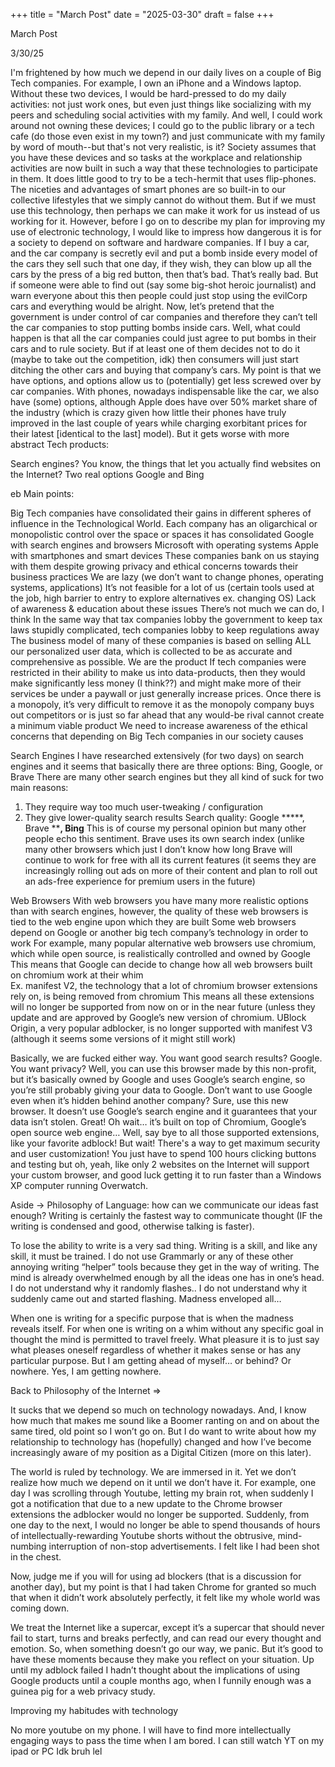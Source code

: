 +++ title = "March Post" date = "2025-03-30" draft = false +++

March Post

3/30/25

I'm frightened by how much we depend in our daily lives on a couple of Big Tech companies. For example, I own an iPhone and a Windows laptop. Without these two devices, I would be hard-pressed to do my daily activities: not just work ones, but even just things like socializing with my peers and scheduling social activities with my family. And well, I could work around not owning these devices; I could go to the public library or a tech cafe (do those even exist in my town?) and just communicate with my family by word of mouth--but that's not very realistic, is it? Society assumes that you have these devices and so tasks at the workplace and relationship activities are now built in such a way that these technologies to participate in them. It does little good to try to be a tech-hermit that uses flip-phones. The niceties and advantages of smart phones are so built-in to our collective lifestyles that we simply cannot do without them. But if we must use this technology, then perhaps we can make it work for us instead of us working for it. However, before I go on to describe my plan for improving my use of electronic technology, I would like to impress how dangerous it is for a society to depend on software and hardware companies. If I buy a car, and the car company is secretly evil and put a bomb inside every model of the cars they sell such that one day, if they wish, they can blow up all the cars by the press of a big red button, then that’s bad. That’s really bad. But if someone were able to find out (say some big-shot heroic journalist) and warn everyone about this then people could just stop using the evilCorp cars and everything would be alright. Now, let’s pretend that the government is under control of car companies and therefore they can’t tell the car companies to stop putting bombs inside cars. Well, what could happen is that all the car companies could just agree to put bombs in their cars and to rule society. But if at least one of them decides not to do it (maybe to take out the competition, idk) then consumers will just start ditching the other cars and buying that company’s cars. My point is that we have options, and options allow us to (potentially) get less screwed over by car companies. With phones, nowadays indispensable like the car, we also have (some) options, although Apple does have over 50% market share of the industry (which is crazy given how little their phones have truly improved in the last couple of years while charging exorbitant prices for their latest [identical to the last] model). But it gets worse with more abstract Tech products:

Search engines? You know, the things that let you actually find websites on the Internet? Two real options Google and Bing

eb
Main points: 

Big Tech companies have consolidated their gains in different spheres of influence in the Technological World. 
Each company has an oligarchical or monopolistic control over the space or spaces it has consolidated
Google with search engines and browsers
Microsoft with operating systems
Apple with smartphones and smart devices
These companies bank on us staying with them despite growing privacy and ethical concerns towards their business practices 
We are lazy (we don’t want to change phones, operating systems, applications)
It’s not feasible for a lot of us (certain tools used at the job, high barrier to entry to explore alternatives ex. changing OS)
Lack of awareness & education about these issues
There’s not much we can do, I think
In the same way that tax companies lobby the government to keep tax laws stupidly complicated, tech companies lobby to keep regulations away
The business model of many of these companies is based on selling ALL our personalized user data, which is collected to be as accurate and comprehensive as possible. We are the product
If tech companies were restricted in their ability to make us into data-products, then they would make significantly less money (I think??) and might make more of their services be under a paywall or just generally increase prices. 
Once there is a monopoly, it’s very difficult to remove it as the monopoly company buys out competitors or is just so far ahead that any would-be rival cannot create a minimum viable product
We need to increase awareness of the ethical concerns that depending on Big Tech companies in our society causes

Search Engines
I have researched extensively (for two days) on search engines and it seems that basically there are three options: Bing, Google, or Brave
There are many other search engines but they all kind of suck for two main reasons: 
1. They require way too much user-tweaking / configuration
2. They give lower-quality search results
Search quality: Google *****, Brave ****, Bing**
This is of course my personal opinion but many other people echo this sentiment. Brave uses its own search index (unlike many other browsers which just 
I don’t know how long Brave will continue to work for free with all its current features (it seems they are increasingly rolling out ads on more of their content and plan to roll out an ads-free experience for premium users in the future)

Web Browsers
With web browsers you have many more realistic options than with search engines, however, the quality of these web browsers is tied to the web engine upon which they are built
Some web browsers depend on Google or another big tech company’s technology in order to work
For example, many popular alternative web browsers use chromium, which while open source, is realistically controlled and owned by Google
This means that Google can decide to change how all web browsers built on chromium work at their whim	
Ex. manifest V2, the technology that a lot of chromium browser extensions rely on, is being removed from chromium
This means all these extensions will no longer be supported from now on or in the near future (unless they update and are approved by Google’s new version of chromium. 
UBlock Origin, a very popular adblocker, is no longer supported with manifest V3 (although it seems some versions of it might still work)

Basically, we are fucked either way. You want good search results? Google. You want privacy? Well, you can use this browser made by this non-profit, but it’s basically owned by Google and uses Google’s search engine, so you’re still probably giving your data to Google. Don’t want to use Google even when it’s hidden behind another company? Sure, use this new browser. It doesn’t use Google’s search engine and it guarantees that your data isn’t stolen. Great! Oh wait… it’s built on top of Chromium, Google’s open source web engine… Well, say bye to all those supported extensions, like your favorite adblock! But wait! There's a way to get maximum security and user customization! You just have to spend 100 hours clicking buttons and testing but oh, yeah, like only 2 websites on the Internet will support your custom browser, and good luck getting it to run faster than a Windows XP computer running Overwatch.


Aside → Philosophy of Language: how can we communicate our ideas fast enough? Writing is certainly the fastest way to communicate thought (IF the writing is condensed and good, otherwise talking is faster). 

To lose the ability to write is a very sad thing. Writing is a skill, and like any skill, it must be trained. I do not use Grammarly or any of these other annoying writing “helper” tools because they get in the way of writing. The mind is already overwhelmed enough by all the ideas one has in one’s head. I do not understand why it randomly flashes.. I do not understand why it suddenly came out and started flashing. Madness enveloped all…

When one is writing for a specific purpose that is when the madness reveals itself. For when one is writing on a whim without any specific goal in thought the mind is permitted to travel freely. What pleasure it is to just say what pleases oneself regardless of whether it makes sense or has any particular purpose. But I am getting ahead of myself… or behind? Or nowhere. Yes, I am getting nowhere. 

Back to Philosophy of the Internet ⇒ 

It sucks that we depend so much on technology nowadays. And, I know how much that makes me sound like a Boomer ranting on and on about the same tired, old point so I won’t go on. But I do want to write about how my relationship to technology has (hopefully) changed and how I’ve become increasingly aware of my position as a Digital Citizen (more on this later). 

The world is ruled by technology. We are immersed in it. Yet we don’t realize how much we depend on it until we don’t have it. For example, one day I was scrolling through Youtube, letting my brain rot, when suddenly I got a notification that due to a new update to the Chrome browser extensions the adblocker would no longer be supported. Suddenly, from one day to the next, I would no longer be able to spend thousands of hours of intellectually-rewarding Youtube shorts without the obtrusive, mind-numbing interruption of non-stop advertisements. I felt like I had been shot in the chest. 

Now, judge me if you will for using ad blockers (that is a discussion for another day), but my point is that I had taken Chrome for granted so much that when it didn’t work absolutely perfectly, it felt like my whole world was coming down. 

We treat the Internet like a supercar, except it’s a supercar that should never fail to start, turns and breaks perfectly, and can read our every thought and emotion. So, when something doesn’t go our way, we panic. But it’s good to have these moments because they make you reflect on your situation. Up until my adblock failed I hadn’t thought about the implications of using Google products until a couple months ago, when I funnily enough was a guinea pig for a web privacy study. 

Improving my habitudes with technology

No more youtube on my phone. I will have to find more intellectually engaging ways to pass the time when I am bored. I can still watch YT on my ipad or PC
Idk bruh lel

